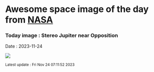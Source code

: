
# Awesome space image of the day from [NASA](https://api.nasa.gov/)

### Today image : Stereo Jupiter near Opposition
Date : 2023-11-24

![](https://apod.nasa.gov/apod/image/2311/2023-11-17-1617_1632-Jupiter_Stereo1200.png)

<small>Latest update : Fri Nov 24 07:11:52 2023</small>
        
